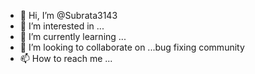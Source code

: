 - 👋 Hi, I’m @Subrata3143
- 👀 I’m interested in ...
- 🌱 I’m currently learning ...
- 💞️ I’m looking to collaborate on ...bug fixing community 
- 📫 How to reach me ...

<!---
Subrata3143/Subrata3143 is a ✨ special ✨ repository because its `README.md` (this file) appears on your GitHub profile.
You can click the Preview link to take a look at your changes.
--->
